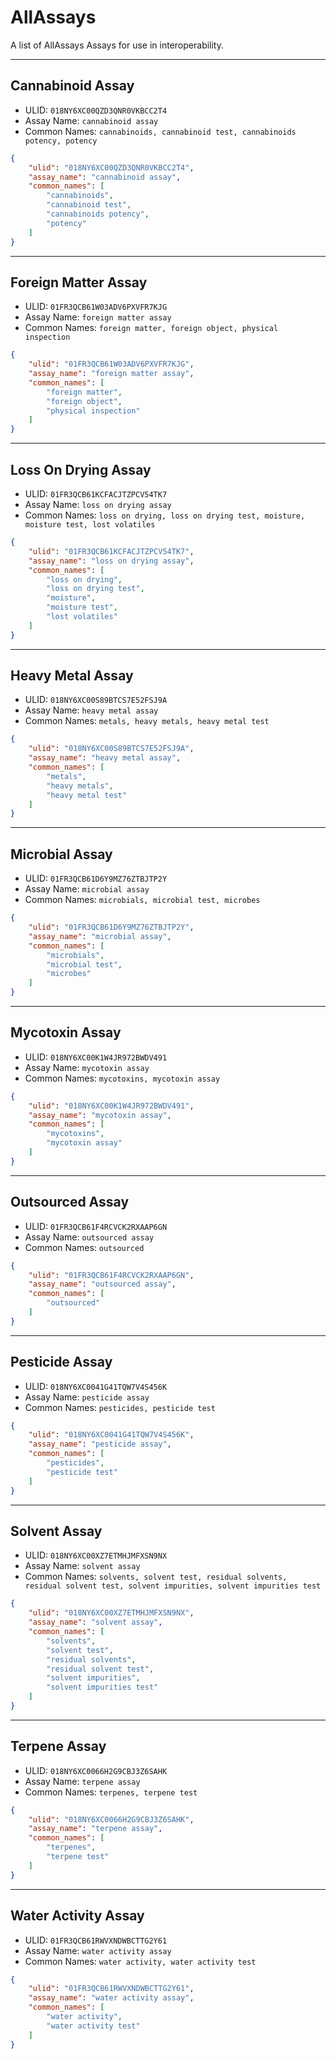 # AllAssays
A list of AllAssays Assays for use in interoperability.

----------------------------------------

## Cannabinoid Assay

* ULID: `018NY6XC00QZD3QNR0VKBCC2T4`
* Assay Name: `cannabinoid assay`
* Common Names: `cannabinoids, cannabinoid test, cannabinoids potency, potency`
```json
{
    "ulid": "018NY6XC00QZD3QNR0VKBCC2T4",
    "assay_name": "cannabinoid assay",
    "common_names": [
        "cannabinoids",
        "cannabinoid test",
        "cannabinoids potency",
        "potency"
    ]
}
```

----------------------------------------

## Foreign Matter Assay

* ULID: `01FR3QCB61W03ADV6PXVFR7KJG`
* Assay Name: `foreign matter assay`
* Common Names: `foreign matter, foreign object, physical inspection`
```json
{
    "ulid": "01FR3QCB61W03ADV6PXVFR7KJG",
    "assay_name": "foreign matter assay",
    "common_names": [
        "foreign matter",
        "foreign object",
        "physical inspection"
    ]
}
```

----------------------------------------

## Loss On Drying Assay

* ULID: `01FR3QCB61KCFACJTZPCV54TK7`
* Assay Name: `loss on drying assay`
* Common Names: `loss on drying, loss on drying test, moisture, moisture test, lost volatiles`
```json
{
    "ulid": "01FR3QCB61KCFACJTZPCV54TK7",
    "assay_name": "loss on drying assay",
    "common_names": [
        "loss on drying",
        "loss on drying test",
        "moisture",
        "moisture test",
        "lost volatiles"
    ]
}
```

----------------------------------------

## Heavy Metal Assay

* ULID: `018NY6XC00S89BTCS7E52FSJ9A`
* Assay Name: `heavy metal assay`
* Common Names: `metals, heavy metals, heavy metal test`
```json
{
    "ulid": "018NY6XC00S89BTCS7E52FSJ9A",
    "assay_name": "heavy metal assay",
    "common_names": [
        "metals",
        "heavy metals",
        "heavy metal test"
    ]
}
```

----------------------------------------

## Microbial Assay

* ULID: `01FR3QCB61D6Y9MZ76ZTBJTP2Y`
* Assay Name: `microbial assay`
* Common Names: `microbials, microbial test, microbes`
```json
{
    "ulid": "01FR3QCB61D6Y9MZ76ZTBJTP2Y",
    "assay_name": "microbial assay",
    "common_names": [
        "microbials",
        "microbial test",
        "microbes"
    ]
}
```

----------------------------------------

## Mycotoxin Assay

* ULID: `018NY6XC00K1W4JR972BWDV491`
* Assay Name: `mycotoxin assay`
* Common Names: `mycotoxins, mycotoxin assay`
```json
{
    "ulid": "018NY6XC00K1W4JR972BWDV491",
    "assay_name": "mycotoxin assay",
    "common_names": [
        "mycotoxins",
        "mycotoxin assay"
    ]
}
```

----------------------------------------

## Outsourced Assay

* ULID: `01FR3QCB61F4RCVCK2RXAAP6GN`
* Assay Name: `outsourced assay`
* Common Names: `outsourced`
```json
{
    "ulid": "01FR3QCB61F4RCVCK2RXAAP6GN",
    "assay_name": "outsourced assay",
    "common_names": [
        "outsourced"
    ]
}
```

----------------------------------------

## Pesticide Assay

* ULID: `018NY6XC0041G41TQW7V4S456K`
* Assay Name: `pesticide assay`
* Common Names: `pesticides, pesticide test`
```json
{
    "ulid": "018NY6XC0041G41TQW7V4S456K",
    "assay_name": "pesticide assay",
    "common_names": [
        "pesticides",
        "pesticide test"
    ]
}
```

----------------------------------------

## Solvent Assay

* ULID: `018NY6XC00XZ7ETMHJMFXSN9NX`
* Assay Name: `solvent assay`
* Common Names: `solvents, solvent test, residual solvents, residual solvent test, solvent impurities, solvent impurities test`
```json
{
    "ulid": "018NY6XC00XZ7ETMHJMFXSN9NX",
    "assay_name": "solvent assay",
    "common_names": [
        "solvents",
        "solvent test",
        "residual solvents",
        "residual solvent test",
        "solvent impurities",
        "solvent impurities test"
    ]
}
```

----------------------------------------

## Terpene Assay

* ULID: `018NY6XC0066H2G9CBJ3Z6SAHK`
* Assay Name: `terpene assay`
* Common Names: `terpenes, terpene test`
```json
{
    "ulid": "018NY6XC0066H2G9CBJ3Z6SAHK",
    "assay_name": "terpene assay",
    "common_names": [
        "terpenes",
        "terpene test"
    ]
}
```

----------------------------------------

## Water Activity Assay

* ULID: `01FR3QCB61RWVXNDWBCTTG2Y61`
* Assay Name: `water activity assay`
* Common Names: `water activity, water activity test`
```json
{
    "ulid": "01FR3QCB61RWVXNDWBCTTG2Y61",
    "assay_name": "water activity assay",
    "common_names": [
        "water activity",
        "water activity test"
    ]
}
```

